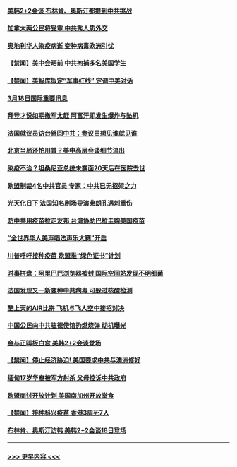 #### [美韩2+2会谈 布林肯、奥斯汀都提到中共挑战](../pages/prog202/a103076384.md?t=03190401) 
#### [加拿大两公民将受审 中共秀人质外交](../pages/prog202/a103076375.md?t=03190401) 
#### [奥地利华人染疫病逝 变种病毒欧洲引忧](../pages/prog202/a103076358.md?t=03190401) 
#### [【禁闻】美中会晤前 中共拘捕多名美国学生](../pages/prog202/a103076355.md?t=03190401) 
#### [【禁闻】美智库拟定“军事红线” 定调中美对话](../pages/prog202/a103076311.md?t=03190401) 
#### [3月18日国际重要讯息](../pages/prog202/a103076087.md?t=03190401) 
#### [拜登才说如期撤军太赶 阿富汗即发生爆炸与坠机](../pages/prog202/a103076048.md?t=03190401) 
#### [法国就议员访台怒回中共：参议员想见谁就见谁](../pages/prog202/a103076032.md?t=03190401) 
#### [北京当局还怕川普？美中高层会谈细节流出](../pages/prog202/a103076018.md?t=03190401) 
#### [染疫不治？坦桑尼亚总统未露面20天后在医院去世](../pages/prog202/a103075917.md?t=03190401) 
#### [欧盟制裁4名中共官员 专家：中共已无招架之力](../pages/prog202/a103075907.md?t=03190401) 
#### [光天化日下 法国知名剧场导演弗朗孔遇刺重伤](../pages/prog202/a103075898.md?t=03190401) 
#### [防中共用疫苗拉走友邦 台湾协助巴拉圭购美国疫苗](../pages/prog202/a103075778.md?t=03190401) 
#### [“全世界华人美声唱法声乐大赛”开启](../pages/prog202/a103075820.md?t=03190401) 
#### [川普呼吁接种疫苗 欧盟推“绿色证书”计划](../pages/prog202/a103075810.md?t=03190401) 
#### [时事拼盘：阿里巴巴浏览器被封 国际空间站发现不明细菌](../pages/prog202/a103075814.md?t=03190401) 
#### [法国发现又一新变种中共病毒 可躲过核酸检测](../pages/prog202/a103075763.md?t=03190401) 
#### [酷上天的AIR比拼  飞机与飞人空中接招对决](../pages/prog202/a103075788.md?t=03190401) 
#### [中国公民向中共驻德使馆扔燃烧弹 动机曝光](../pages/prog202/a103075734.md?t=03190401) 
#### [金与正叫板白宫 美韩2+2会谈登场](../pages/prog202/a103075680.md?t=03190401) 
#### [【禁闻】停止经济胁迫!  美国要求中共与澳洲修好](../pages/prog202/a103075637.md?t=03190401) 
#### [缅甸17岁华裔被军方射杀 父母控诉中共政府](../pages/prog202/a103075641.md?t=03190401) 
#### [欧盟商讨开放计划 美国南加州开放堂食](../pages/prog202/a103075633.md?t=03190401) 
#### [【禁闻】接种科兴疫苗 香港3周死7人](../pages/prog202/a103075602.md?t=03190401) 
#### [布林肯、奥斯汀访韩 美韩2+2会谈18日登场](../pages/prog202/a103075581.md?t=03190401) 

----
#### [ >>> 更早内容 <<< ](../indexes/prog202-earlier.md)
